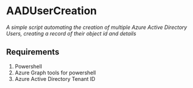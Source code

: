# AADUserCreation
_A simple script automating the creation of multiple Azure Active Directory Users, creating a record of their object id and details_

## Requirements
1. Powershell
2. Azure Graph tools for powershell
3. Azure Active Directory Tenant ID

